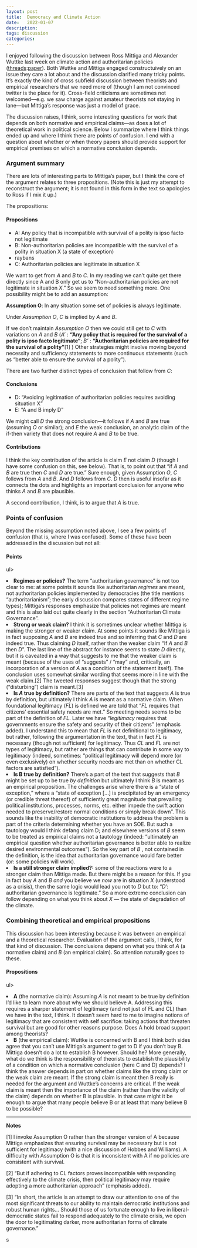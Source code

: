 ```yaml
---
layout: post
title:  Democracy and Climate Action
date:   2022-01-07
description: 
tags: discussion
categories: 
---
```


I enjoyed following the discussion between Ross Mittiga and Alexander Wuttke last week on climate action and authoritarian policies ([threads](https://twitter.com/RossMittiga/status/1476996563272622080">threads):[paper](https://www.cambridge.org/core/journals/american-political-science-review/article/abs/political-legitimacy-authoritarianism-and-climate-change/E7391723A7E02FA6D536AC168377D2DE>paper)). Both Wuttke and Mittiga engaged constructuively on an issue they care a lot about and the discussion clarified many tricky points. It’s exactly the kind of cross subfield discussion between theorists and empirical researchers that we need more of (though I am not convinced twitter is the place for it). Cross-field criticisms are sometimes not welcomed—e.g. we saw charge against amateur theorists not staying in lane—but Mittiga’s response was just a model of grace.

The discussion raises, I think, some interesting questions for work that depends on both normative and empirical claims—as does a lot of theoretical work in political science. Below I summarize where I think things ended up and where I think there are points of confusion. I end with a question about whether or when theory papers should provide support for empirical premises on which a normative conclusion depends.

### Argument summary

There are lots of interesting parts to Mittiga’s paper, but I think the core of the argument relates to three propositions. (Note this is just my attempt to reconstruct the argument; it is not found in this form in the text so  apologies to Ross if I mix it up.)

The propositions:

#### Propositions

<ul>
    <li>A: Any policy that is incompatible with survival of a polity is ipso facto not legitimate</li>
    <li>B: Non-authoritarian policies are incompatible with the survival of a polity in situation X (a state of exception)</li>
    <li>raybans</li>
    <li>C: Authoritarian policies are legitimate in situation X</li>
</ul>

We want to get from _A_ and _B_ to _C_. In my reading we can’t quite get there directly since A and B only get us to “Non-authoritarian policies are not legitimate in situation _X_.”  So we seem to need something more. One possibility might be to add an assumption:

**Assumption O**: In any situation some set of policies is always legitimate.

Under _Assumption O_, _C_ is implied by _A_ and _B_.

If we don’t maintain _Assumption O_ then we could still get to _C_ with variations on _A_ and _B_ (_A’_ : **“Any policy that is required for the survival of a polity is ipso facto legitimate“**; _B’_ : **“Authoritarian policies are required for the survival of a polity”**[1] ) Other strategies might involve moving beyond necessity and sufficiency statements to more continuous statements (such as “better able to ensure the survival of a polity”).

There are two further distinct types of conclusion that follow from _C_:

#### Conclusions

<ul>
    <li>D: “Avoiding legitimation of authoritarian policies requires avoiding situation X”</li>
    <li>E: “A and B imply D”</li>
</ul>

We might call _D_ the strong conclusion—it follows if _A_ and _B_ are true (assuming _O_ or similar); and _E_ the weak conclusion, an analytic claim of the if-then variety that does not require _A_ and _B_ to be true.

#### Contributions

I think the key contribution of the article is claim _E_ not claim _D_ (though I have some confusion on this, see below). That is, to point out that “if _A_ and _B_ are true then _C_ and _D_ are true.”  Sure enough, given Assumption _O_,  _C_ follows from _A_ and _B_. And _D_ follows from _C_.  _D_ then is useful insofar as it connects the dots and highlights an important conclusion for anyone who thinks _A_ and _B_ are plausible.

A second contribution, I think, is to argue that _A_ is true.

### Points of confusion

Beyond the missing assumption noted above, I see a few points of confusion (that is, where I was confused). Some of these have been addressed in the discussion but not all:

#### Points

ul>
    <li> **Regimes or policies?**  The term “authoritarian governance” is not too clear to me: at some points it sounds like authoritarian _regimes_ are meant, not authoritarian policies implemented by democracies (the title mentions “authoritarianism”; the early discussion compares states of different regime types); Mittiga’s responses emphasize that policies not regimes are meant and this is also laid out quite clearly in the section “Authoritarian Climate Governance”.</li>
    <li> **Strong or weak claim?** I think it is sometimes unclear whether Mittiga  is making the stronger or weaker claim. At some points it sounds like Mittiga  is in fact supposing _A_ and _B_ are indeed true and so inferring that _C_ and _D_ are indeed true. Thus claiming _D_ itself, rather than the weaker claim “If _A_ and _B_ then _D_”. The last line of the abstract for instance seems to state _D_ directly, but it is caveated in a way that suggests to me that the weaker claim is meant  (because of the uses of “suggests” / “may” and, critically, an incorporation of a version of _A_ as a condition of the statement itself).  The conclusion uses somewhat similar wording that seems more in line with the weak claim.[2]  The tweeted responses suggest though that the strong (“disturbing”) claim is meant.[3] </li>
    <li> **Is _A_ true by definition?** There are parts of the text that suggests _A_ is true by definition, but ultimately I think _A_ is meant as a normative claim. When foundational legitimacy (_FL_) is defined we are told that  “_FL_ requires that citizens’ essential safety needs are met.”  So meeting needs seems to be part of the definition of _FL_.  Later we have “_legitimacy_ requires that governments ensure the safety and security of their citizens” (emphasis added). I understand this to mean that _FL_ is not definitional to legitimacy, but rather, following the argumentation in the text, that in fact _FL_ is necessary (though not sufficient) for legitimacy.  Thus _CL_ and _FL_ are not types of legitimacy, but rather are things that can contribute in some way to legitimacy (indeed, sometimes: “political legitimacy will depend more (or even exclusively) on whether security needs are met than on whether CL factors are satisfied”). </li>
    <li> **Is B true by definition?**  There’s a part of the text that suggests that _B_ might be set up to be true _by definition_ but ultimately I think _B_ is meant as an empirical proposition. The challenges arise where there is a “state of exception,”  where a “state of exception […] is precipitated by an emergency (or credible threat thereof) of sufficiently great magnitude that prevailing political institutions, processes, norms, etc. either impede the swift action needed to preserve/restore normal conditions or simply break down”. This sounds like the inability of democratic institutions to address the problem is part of the criteria determining whether you have an SOE. But such a tautology would I think defang claim D; and elsewhere versions of  _B_ seem to be treated as empirical claims not a tautology (indeed: “ultimately an empirical question whether authoritarian governance is better able to realize desired environmental outcomes”). So the key part of _B_ , not contained in the definition, is the idea that authoritarian governance would fare better (or: some policies will work). </li>
    <li> **Is a still stronger claim implied?:** some of the reactions were to a stronger claim than Mittiga made. But there might be a reason for this. If you in fact buy _A_ and _B and_ you believe we _now_ are in situation _X_ (understood as a crisis), then the same logic would lead you not to _D_ but to: “_D_’: authoritarian governance is legitimate.” So a more extreme conclusion can follow depending on what you think about _X_ — the state of degradation of the climate. </li>

### Combining theoretical and empirical propositions

This discussion has been interesting because it was between an empirical and a theoretical researcher. Evaluation of the argument calls, I think, for that kind of discussion. The conclusions depend on what you think of _A_ (a normative claim) and _B_ (an empirical claim).  So attention naturally goes to these.

#### Propositions

ul>
    <li> **A** (the normative claim): Assuming _A_ is not meant to be true by definition I’d like to learn more about why we should believe A. Addressing this requires a sharper statement of legitimacy (and not just of FL and CL) than we have in the text, I think. It doesn’t seem hard to me to imagine notions of legitimacy that are consistent with self sacrifice: taking actions that threaten survival but are good for other reasons purpose.  Does A hold broad support among theorists? </li>
    <li> **B** (the empirical claim): Wuttke is concerned with B and I think both sides agree that you can’t use Mittiga’s argument to get to D if you don’t buy B.  Mittiga doesn’t do a lot to establish B however. Should he? More generally, what do we think is the responsibility of theorists to establish the plausibility of a condition on which a normative conclusion (here C and D) depends? I think the answer depends in part on whether claims like the strong claim or the weak claim are meant.  If the strong claim is meant then B really is needed for the argument and Wuttke’s concerns are critical.  If the weak claim is meant then the importance of the claim (rather than the validity of the claim) depends on whether B is plausible. In that case might it be enough to argue that many people believe B or at least that many believe B to be possible? </li>

<hr>

**Notes**

[1] I invoke Assumption O rather than the stronger version of A because Mittiga emphasizes that ensuring survival may be necessary but is not sufficient for legitimacy (with a nice discussion of Hobbes and Williams). A difficulty with Assumption O is that it is inconsistent with A if no policies are consistent with survival.

[2]  “But if adhering to CL factors proves incompatible with responding effectively to the climate crisis, then political legitimacy may require adopting a more authoritarian approach” (emphasis added).

[3] “In short, the article is an attempt to draw our attention to one of the most significant threats to our ability to maintain democratic institutions and robust human rights… Should those of us fortunate enough to live in liberal-democratic states fail to respond adequately to the climate crisis, we open the door to legitimating darker, more authoritarian forms of climate governance.”


s